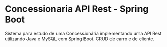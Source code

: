 # Concessionaria API Rest - Spring Boot
Sistema para estudo de uma Concessionária implementando uma API Rest utilizando Java e MySQL com Spring Boot.
CRUD de carro e de cliente.
